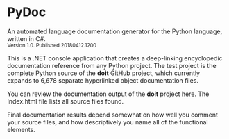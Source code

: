 # PyDoc
An automated language documentation generator for the Python language, written in C#.<br />
<sup>Version 1.0. Published 20180412.1200</sup>

This is a .NET console application that creates a deep-linking encyclopedic documentation reference from any Python project.
The test project is the complete Python source of the **doit** GitHub project, which currently expands to 6,678 separate
hyperlinked object documentation files.

You can review the documentation output of the **doit** project [here](http://www.localmarketproductions.com/PyDocSamples/). The Index.html file lists all source files found.

Final documentation results depend somewhat on how well you comment your source files, and how descriptively you name all of the functional elements.



